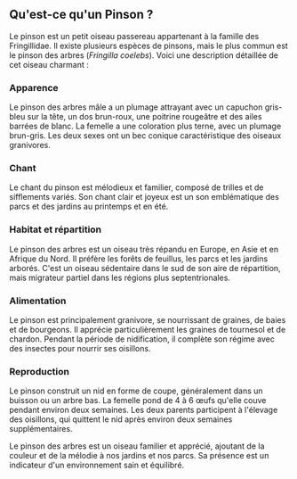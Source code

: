 ## Qu'est-ce qu'un Pinson ?

Le pinson est un petit oiseau passereau appartenant à la famille des Fringillidae. Il existe plusieurs espèces de pinsons, mais le plus commun est le pinson des arbres (*Fringilla coelebs*). Voici une description détaillée de cet oiseau charmant :

### Apparence

Le pinson des arbres mâle a un plumage attrayant avec un capuchon gris-bleu sur la tête, un dos brun-roux, une poitrine rougeâtre et des ailes barrées de blanc. La femelle a une coloration plus terne, avec un plumage brun-gris. Les deux sexes ont un bec conique caractéristique des oiseaux granivores.

### Chant

Le chant du pinson est mélodieux et familier, composé de trilles et de sifflements variés. Son chant clair et joyeux est un son emblématique des parcs et des jardins au printemps et en été.

### Habitat et répartition

Le pinson des arbres est un oiseau très répandu en Europe, en Asie et en Afrique du Nord. Il préfère les forêts de feuillus, les parcs et les jardins arborés. C'est un oiseau sédentaire dans le sud de son aire de répartition, mais migrateur partiel dans les régions plus septentrionales.

### Alimentation

Le pinson est principalement granivore, se nourrissant de graines, de baies et de bourgeons. Il apprécie particulièrement les graines de tournesol et de chardon. Pendant la période de nidification, il complète son régime avec des insectes pour nourrir ses oisillons.

### Reproduction

Le pinson construit un nid en forme de coupe, généralement dans un buisson ou un arbre bas. La femelle pond de 4 à 6 œufs qu'elle couve pendant environ deux semaines. Les deux parents participent à l'élevage des oisillons, qui quittent le nid après environ deux semaines supplémentaires.

Le pinson des arbres est un oiseau familier et apprécié, ajoutant de la couleur et de la mélodie à nos jardins et nos parcs. Sa présence est un indicateur d'un environnement sain et équilibré.